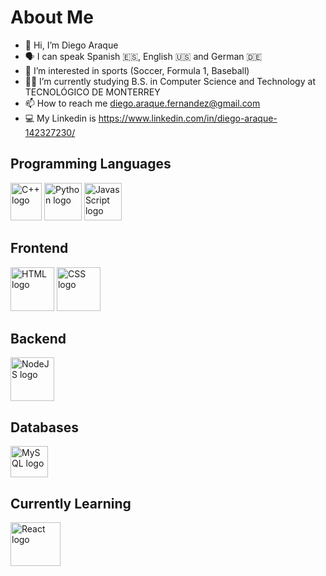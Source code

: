 
# About Me


- 👋 Hi, I’m Diego Araque
- 🗣 I can speak Spanish 🇪🇸, English 🇺🇸 and German 🇩🇪
- 👀 I’m interested in sports (Soccer, Formula 1, Baseball)
- 👨‍💻 I’m currently studying B.S. in Computer Science and Technology at TECNOLÓGICO DE MONTERREY
- 📫 How to reach me diego.araque.fernandez@gmail.com
- 💻 My Linkedin is https://www.linkedin.com/in/diego-araque-142327230/

## Programming Languages

<a href="URL"><img src="https://user-images.githubusercontent.com/84464594/155207160-bd21fa32-7c74-4068-8e1e-38c49ac49f5b.png" height="60" width="50" alt = "C++ logo"></a>
  <a href="url"><img src="https://user-images.githubusercontent.com/84464594/155207555-b06a1e96-0340-44b0-b9c6-d1c21d86d55b.png" height="60" width="60" alt = "Python logo"></a>
  <a href="url"><img src="https://user-images.githubusercontent.com/84464594/155208265-2c7e75af-b6cb-4458-a054-e6884c10725c.png" height="60" width="60" alt = "JavasScript logo"></a>

## Frontend

<a href="url"><img src="https://user-images.githubusercontent.com/84464594/165135429-e6eeb22e-3c19-4780-bf42-a242b27b76d7.png" height="70" width="70" alt = "HTML logo"></a>
<a href="url"><img src="https://user-images.githubusercontent.com/84464594/155208664-eaa9e7a1-6f8e-4ab8-a313-f2de5970eb91.png" height="70" width="70" alt = "CSS logo"></a>

## Backend
<a href="url"><img src="https://user-images.githubusercontent.com/84464594/165134838-ee59ce16-8e60-4c46-9e81-e7493ff8cf5b.png" height="70" width="70" alt = "NodeJS logo"></a>

## Databases
<a href="url"><img src="https://user-images.githubusercontent.com/84464594/155208909-ddc3b787-8ed0-41a2-bed0-ed9cb75f85e6.png" height="50" width="60" alt = "MySQL logo"></a>

## Currently Learning
<a href="url"><img src="https://user-images.githubusercontent.com/84464594/165135827-825dfe42-0872-451d-9b8a-0ce7a3f949de.png" height="70" width="80" alt = "React logo"></a>



<!---
DiegoAraque21/DiegoAraque21 is a ✨ special ✨ repository because its `README.md` (this file) appears on your GitHub profile.
You can click the Preview link to take a look at your changes.
--->
